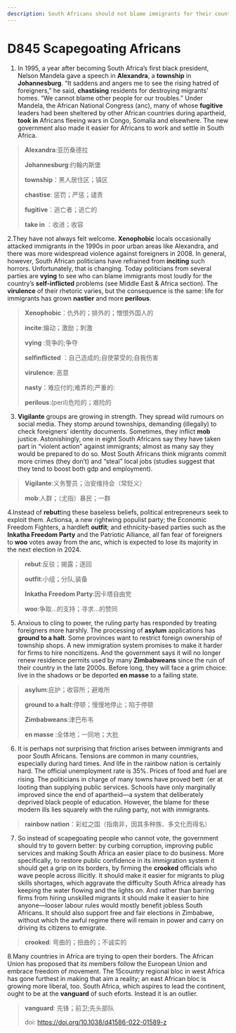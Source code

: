 ```yaml
---
description: South Africans should not blame immigrants for their country’s failings 
---
```


# D845  Scapegoating Africans 
1. In 1995, a year after becoming South Africa’s first black president, Nelson Mandela gave a speech in **Alexandra**, a **township** in **Johannesburg**. “It saddens and angers me to see the rising hatred of foreigners,” he said, **chastising** residents for destroying migrants’ homes. “We cannot blame other people for our troubles.” Under Mandela, the African National Congress (anc), many of whose **fugitive** leaders had been sheltered by other African countries during apartheid, **took in** Africans fleeing wars in Congo, Somalia and elsewhere. The new government also made it easier for Africans to work and settle in South Africa.

> **Alexandra**:亚历桑德拉
 > 
> **Johannesburg**:约翰内斯堡
 > 
> **township**：黑人居住区；镇区
 > 
> **chastise**: 惩罚；严惩；谴责
 > 
> **fugitive**：逃亡者；逃亡的
 > 
> **take in** ：收进；收容
 > 

2.They have not always felt welcome. **Xenophobic** locals occasionally attacked immigrants in the 1990s in poor urban areas like Alexandra, and there was more widespread violence against foreigners in 2008. In general, however, South African politicians have refrained from **inciting** such horrors. Unfortunately, that is changing. Today politicians from several parties are **vying** to see who can blame immigrants most loudly for the country’s **self-­inflicted** problems (see Middle East & Africa section). The **virulence** of their rhetoric varies, but the consequence is the same: life for immigrants has grown **nastier** and more **perilous**.

> **Xenophobic**：仇外的；排外的；憎恨外国人的
 > 
> **incite**:煽动；激励；刺激
 > 
> **vying** :竞争的;争夺
 > 
> **self­inflicted** ：自己造成的;自使蒙受的;自我伤害
 > 
> **virulence**: 恶意
 > 
> **nasty**：难应付的;难弄的;严重的:
 > 
> **perilous**:(peril)危险的；艰险的
 > 

3.  **Vigilante** groups are growing in strength. They spread wild rumours on social media. They stomp around townships, demanding (illegally) to check foreigners’ identity documents. Sometimes, they inflict **mob** justice. Astonishingly, one in eight South Africans say they have taken part in “violent action” against immigrants; almost as many say they would be prepared to do so. Most South Africans think migrants commit more crimes (they don’t) and “steal” local jobs (studies suggest that they tend to boost both gdp and employment).

> **Vigilante**:义务警员；治安维持会（常贬义）
 > 
> **mob**:人群；（尤指）暴民；一群
 > 

4.Instead of **rebut**ting these baseless beliefs, political entrepreneurs seek to exploit them. Actionsa, a new right­wing populist party; the Economic Freedom Fighters, a hard­left **outfit**; and ethnicity­-based parties such as the **Inkatha Freedom Party** and the Patriotic Alliance, all fan fear of foreigners to **woo** votes away from the anc, which is expected to lose its majority in the next election in 2024.

> **rebut**:反驳；揭露；逐回
 > 
> **outfit**:小组；分队,装备
 > 
> **Inkatha Freedom Party**:因卡塔自由党
 > 
> **woo**:争取…的支持；寻求…的赞同
 > 

5. Anxious to cling to power, the ruling party has responded by treating foreigners more harshly. The processing of **asylum** applications has **ground to a halt**. Some provinces want to restrict foreign ownership of township shops. A new immigration system promises to make it harder for firms to hire non­citizens. And the government says it will no longer renew residence permits used by many **Zimbabweans** since the ruin of their country in the late 2000s. Before long, they will face a grim choice: live in the shadows or be deported **en masse** to a failing state.

> **asylum**:庇护；收容所；避难所
 > 
> **ground to a halt**:停顿；慢慢地停止；陷于停顿
 > 
> **Zimbabweans**:津巴布韦
 > 
> **en masse** :全体地；一同地；大批
 > 

6. It is perhaps not surprising that friction arises between immigrants and poor South Africans. Tensions are common in many countries, especially during hard times. And life in the rainbow nation is certainly hard. The official unemployment rate is 35%. Prices of food and fuel are rising. The politicians in charge of many towns have proved bett（er at looting than supplying public services. Schools have only marginally improved since the end of apartheid—a system that deliberately deprived black people of education. However, the blame for these modern ills lies squarely with the ruling party, not with immigrants.

> **rainbow nation**：彩虹之国（指南非，因其多种族、多文化而得名）
 > 

7. So instead of scapegoating people who cannot vote, the government should try to govern better: by curbing corruption, improving public services and making South Africa an easier place to do business. More specifically, to restore public confidence in its immigration system it should get a grip on its borders, by firming the **crooked** officials who wave people across illicitly. It should make it easier for migrants to plug skills shortages, which aggravate the difficulty South Africa already has keeping the water flowing and the lights on. And rather than barring firms from hiring unskilled migrants it should make it easier to hire anyone—looser labour rules would mostly benefit jobless South Africans. It should also support free and fair elections in Zimbabwe, without which the awful regime there will remain in power and carry on driving its citizens to emigrate.

> **crooked**: 弯曲的；扭曲的；不诚实的
 > 

8.Many countries in Africa are trying to open their borders. The African Union has proposed that its members follow the European Union and embrace freedom of movement. The 15­country regional bloc in west Africa has gone furthest in making that aim a reality; an east African bloc is growing more liberal, too. South Africa, which aspires to lead the continent, ought to be at the **vanguard** of such eforts. Instead it is an outlier.

> **vanguard**: 先锋；前卫;先头部队
 > 
> doi: https://doi.org/10.1038/d41586-022-01589-z
 > 

